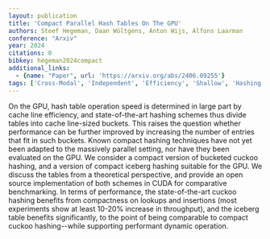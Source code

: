 ```yaml
---
layout: publication
title: 'Compact Parallel Hash Tables On The GPU'
authors: Steef Hegeman, Daan Wöltgens, Anton Wijs, Alfons Laarman
conference: "Arxiv"
year: 2024
citations: 0
bibkey: hegeman2024compact
additional_links:
  - {name: "Paper", url: 'https://arxiv.org/abs/2406.09255'}
tags: ['Cross-Modal', 'Independent', 'Efficiency', 'Shallow', 'Hashing']
---
```

On the GPU, hash table operation speed is determined in large part by cache
line efficiency, and state-of-the-art hashing schemes thus divide tables into
cache line-sized buckets. This raises the question whether performance can be
further improved by increasing the number of entries that fit in such buckets.
Known compact hashing techniques have not yet been adapted to the massively
parallel setting, nor have they been evaluated on the GPU. We consider a
compact version of bucketed cuckoo hashing, and a version of compact iceberg
hashing suitable for the GPU. We discuss the tables from a theoretical
perspective, and provide an open source implementation of both schemes in CUDA
for comparative benchmarking. In terms of performance, the state-of-the-art
cuckoo hashing benefits from compactness on lookups and insertions (most
experiments show at least 10-20% increase in throughput), and the iceberg table
benefits significantly, to the point of being comparable to compact cuckoo
hashing--while supporting performant dynamic operation.
